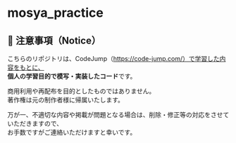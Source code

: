 # mosya_practice
## 📌 注意事項（Notice）

こちらのリポジトリは、CodeJump（https://code-jump.com/）で学習した内容をもとに、  
**個人の学習目的で模写・実装したコード**です。

商用利用や再配布を目的としたものではありません。  
著作権は元の制作者様に帰属いたします。

万が一、不適切な内容や掲載が問題となる場合は、削除・修正等の対応をさせていただきますので、  
お手数ですがご連絡いただけますと幸いです。
